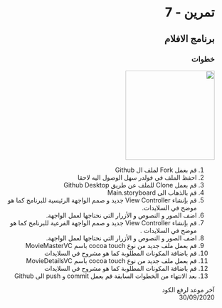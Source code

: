 <div dir="rtl">

#  تمرين - 7
## برنامج الافلام
### خطوات 
<img src="/cw7gif.gif" width="200px">



1.  قم بعمل Fork لملف ال Github
2.  احفظ الملف في فولدر سهل الوصول اليه لاحقا
3. قم بعمل Clone للملف عن طريق Github Desktop
4. قم بالذهاب الى Main.storyboard
5. قم بإنشاء View Controller جديد و صمم الواجهة الرئيسية للبرنامج كما هو موضح في السلايدات.
6. اضف الصور و النصوص و الأزرار التي نحتاجها لعمل الواجهة.
7. قم بإنشاء View Controller جديد و صمم الواجهة الفرعية للبرنامج كما هو موضح في السلايدات .
8. اضف الصور و النصوص و الأزرار التي نحتاجها لعمل الواجهة.
9. قم بعمل ملف جديد من نوع cocoa touch باسم MovieMasterVC 
10. قم باضافة المكونات المطلوبة كما هو مشروح في السلايدات 
11. قم بعمل ملف جديد من نوع cocoa touch باسم MovieDetailsVC
12. قم باضافة المكونات المطلوبة كما هو مشروح في السلايدات 
13. بعد الانتهاء من الخطوات السابقة قم بعمل commit و push الى Github



آخر موعد لرفع الكود\
30/09/2020
</div> 
